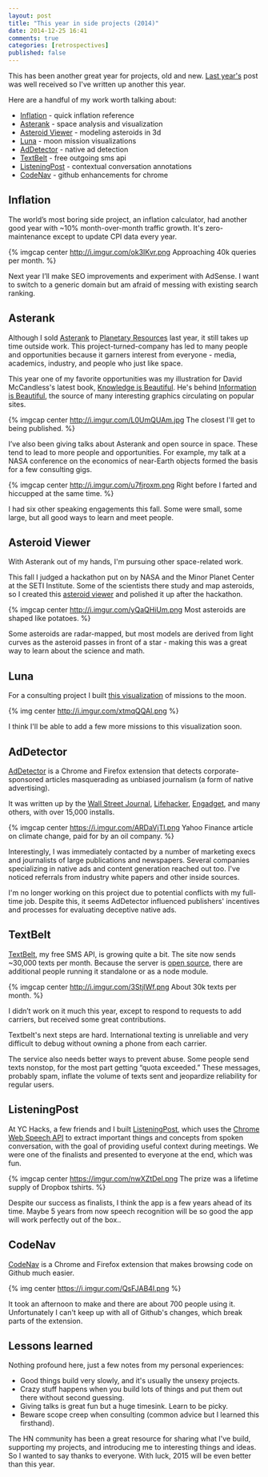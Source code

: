 ```yaml
---
layout: post
title: "This year in side projects (2014)"
date: 2014-12-25 16:41
comments: true
categories: [retrospectives]
published: false
---
```


This has been another great year for projects, old and new.  [Last year's](/blog/2013/12/31/my-year-in-side-projects/) post was well received so I've written up another this year.

Here are a handful of my work worth talking about:

* [Inflation](http://in2013dollars.com) - quick inflation reference
* [Asterank](http://asterank.com) - space analysis and visualization
* [Asteroid Viewer](http://ianwww.com/asteroid-viewer) - modeling asteroids in 3d
* [Luna](http://ianww.com/moonviz) - moon mission visualizations
* [AdDetector](http://ianww.com/ad-detector) - native ad detection
* [TextBelt](http://textbelt.com) - free outgoing sms api
* [ListeningPost](http://bunkmates.co) - contextual conversation annotations
* [CodeNav](http://ianww.com/codenav) - github enhancements for chrome

<!-- more -->

## Inflation

The world’s most boring side project, an inflation calculator, had another good year with ~10% month-over-month traffic growth.  It's zero-maintenance except to update CPI data every year.

{% imgcap center http://i.imgur.com/ok3IKvr.png Approaching 40k queries per month. %}

Next year I’ll make SEO improvements and experiment with AdSense.  I want to switch to a generic domain but am afraid of messing with existing search ranking.

## Asterank

Although I sold [Asterank](http://asterank.com) to [Planetary Resources](http://planetaryresources.com) last year, it still takes up time outside work.  This project-turned-company has led to many people and opportunities because it garners interest from everyone - media, academics, industry, and people who just like space.

This year one of my favorite opportunities was my illustration for David McCandless's latest book, [Knowledge is Beautiful](http://smile.amazon.com/Knowledge-Beautiful-Impossible-Invisible-Connections-Visualized/dp/0062188224?sa-no-redirect=1). He's behind [Information is Beautiful](https://www.facebook.com/informationisbeautiful), the source of many interesting graphics circulating on popular sites.

{% imgcap center http://i.imgur.com/L0UmQUAm.jpg The closest I'll get to being published. %}

I’ve also been giving talks about Asterank and open source in space.  These tend to lead to more people and opportunities.  For example, my talk at a NASA conference on the economics of near-Earth objects formed the basis for a few consulting gigs.

{% imgcap center http://i.imgur.com/u7fjroxm.png Right before I farted and hiccupped at the same time. %}

I had six other speaking engagements this fall.  Some were small, some large, but all good ways to learn and meet people.

## Asteroid Viewer

With Asterank out of my hands, I'm pursuing other space-related work.

This fall I judged a hackathon put on by NASA and the Minor Planet Center at the SETI Institute.  Some of the scientists there study and map asteroids, so I created this [asteroid viewer](http://ianww.com/asteroid-viewer) and polished it up after the hackathon.

{% imgcap center http://i.imgur.com/yQaQHiUm.png Most asteroids are shaped like potatoes. %}

Some asteroids are radar-mapped, but most models are derived from light curves as the asteroid passes in front of a star - making this was a great way to learn about the science and math.

## Luna

For a consulting project I built [this visualization](http://ianww.com/moonviz) of missions to the moon.

{% img center http://i.imgur.com/xtmqQQAl.png %}

I think I'll be able to add a few more missions to this visualization soon.

## AdDetector

[AdDetector](http://ianww.com/ad-detector) is a Chrome and Firefox extension that detects corporate-sponsored articles masquerading as unbiased journalism (a form of native advertising).

It was written up by the [Wall Street Journal](http://blogs.wsj.com/cmo/2014/08/20/ad-detector-native-ads/), [Lifehacker](http://lifehacker.com/addetector-notifies-you-if-a-story-you-re-reading-is-sp-1640980949), [Engadget](http://www.engadget.com/2014/08/21/browser-plug-in-sponsored-content/), and many others, with over 15,000 installs.

{% imgcap center https://i.imgur.com/ARDaVjTl.png Yahoo Finance article on climate change, paid for by an oil company. %}

Interestingly, I was immediately contacted by a number of marketing execs and journalists of large publications and newspapers.  Several companies specializing in native ads and content generation reached out too.  I've noticed referrals from industry white papers and other inside sources.

I'm no longer working on this project due to potential conflicts with my full-time job.  Despite this, it seems AdDetector influenced publishers' incentives and processes for evaluating deceptive native ads.

## TextBelt

[TextBelt](http://textbelt.com), my free SMS API, is growing quite a bit.  The site now sends ~30,000 texts per month.  Because the server is [open source](http://github.com/typpo/textbelt), there are additional people running it standalone or as a node module.

{% imgcap center http://i.imgur.com/3StjlWf.png About 30k texts per month. %}

I didn’t work on it much this year, except to respond to requests to add carriers, but received some great contributions.

Textbelt's next steps are hard.  International texting is unreliable and very difficult to debug without owning a phone from each carrier.

The service also needs better ways to prevent abuse.  Some people send texts nonstop, for the most part getting “quota exceeded.”  These messages, probably spam, inflate the volume of texts sent and jeopardize reliability for regular users.

## ListeningPost

At YC Hacks, a few friends and I built [ListeningPost](http://www.bunkmates.co/), which uses the [Chrome Web Speech API](http://updates.html5rocks.com/2013/01/Voice-Driven-Web-Apps-Introduction-to-the-Web-Speech-API) to extract important things and concepts from spoken conversation, with the goal of providing useful context during meetings.  We were one of the finalists and presented to everyone at the end, which was fun.

{% imgcap center https://imgur.com/nwXZtDel.png The prize was a lifetime supply of Dropbox tshirts. %}

Despite our success as finalists, I think the app is a few years ahead of its time.  Maybe 5 years from now speech recognition will be so good the app will work perfectly out of the box..

## CodeNav

[CodeNav](http://ianww.com/codenav) is a Chrome and Firefox extension that makes browsing code on Github much easier.

{% img center https://i.imgur.com/QsFJAB4l.png %}

It took an afternoon to make and there are about 700 people using it.  Unfortunately I can't keep up with all of Github's changes, which break parts of the extension.

## Lessons learned

Nothing profound here, just a few notes from my personal experiences:

  * Good things build very slowly, and it's usually the unsexy projects.
  * Crazy stuff happens when you build lots of things and put them out there without second guessing.
  * Giving talks is great fun but a huge timesink.  Learn to be picky.
  * Beware scope creep when consulting (common advice but I learned this firsthand).
  
The HN community has been a great resource for sharing what I've build, supporting my projects, and introducing me to interesting things and ideas.  So I wanted to say thanks to everyone.  With luck, 2015 will be even better than this year.